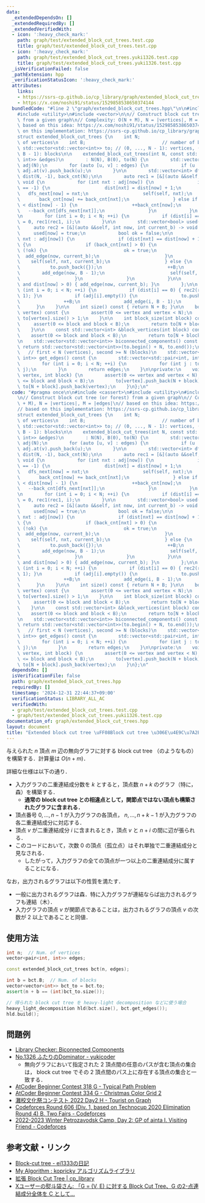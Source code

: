 ```yaml
---
data:
  _extendedDependsOn: []
  _extendedRequiredBy: []
  _extendedVerifiedWith:
  - icon: ':heavy_check_mark:'
    path: graph/test/extended_block_cut_trees.test.cpp
    title: graph/test/extended_block_cut_trees.test.cpp
  - icon: ':heavy_check_mark:'
    path: graph/test/extended_block_cut_trees.yuki1326.test.cpp
    title: graph/test/extended_block_cut_trees.yuki1326.test.cpp
  _isVerificationFailed: false
  _pathExtension: hpp
  _verificationStatusIcon: ':heavy_check_mark:'
  attributes:
    links:
    - https://ssrs-cp.github.io/cp_library/graph/extended_block_cut_tree.hpp.html
    - https://x.com/noshi91/status/1529858538650374144
  bundledCode: "#line 2 \"graph/extended_block_cut_trees.hpp\"\n\n#include <cassert>\n\
    #include <utility>\n#include <vector>\n\n// Construct block cut tree (or forest)\
    \ from a given graph\n// Complexity: O(N + M), N = |vertices|, M = |edges|\n//\
    \ based on this idea: https://x.com/noshi91/status/1529858538650374144\n// based\
    \ on this implementation: https://ssrs-cp.github.io/cp_library/graph/extended_block_cut_tree.hpp.html\n\
    struct extended_block_cut_trees {\n    int N;                            // number\
    \ of vertices\n    int B;                            // number of blocks\n   \
    \ std::vector<std::vector<int>> to; // (0, ..., N - 1): vertices, (N, ..., N +\
    \ B - 1): blocks\n\n    extended_block_cut_trees(int N, const std::vector<std::pair<int,\
    \ int>> &edges)\n        : N(N), B(0), to(N) {\n        std::vector<std::vector<int>>\
    \ adj(N);\n        for (auto [u, v] : edges) {\n            if (u != v) adj.at(u).push_back(v),\
    \ adj.at(v).push_back(u);\n        }\n\n        std::vector<int> dfs_next(N, -1),\
    \ dist(N, -1), back_cnt(N);\n\n        auto rec1 = [&](auto &&self, int now) ->\
    \ void {\n            for (int nxt : adj[now]) {\n                if (dist[nxt]\
    \ == -1) {\n                    dist[nxt] = dist[now] + 1;\n                 \
    \   dfs_next[now] = nxt;\n                    self(self, nxt);\n             \
    \       back_cnt[now] += back_cnt[nxt];\n                } else if (dist[nxt]\
    \ < dist[now] - 1) {\n                    ++back_cnt[now];\n                 \
    \   --back_cnt[dfs_next[nxt]];\n                }\n            }\n        };\n\
    \n        for (int i = 0; i < N; ++i) {\n            if (dist[i] == -1) dist[i]\
    \ = 0, rec1(rec1, i);\n        }\n\n        std::vector<bool> used(N);\n\n   \
    \     auto rec2 = [&](auto &&self, int now, int current_b) -> void {\n       \
    \     used[now] = true;\n            bool ok = false;\n\n            for (int\
    \ nxt : adj[now]) {\n                if (dist[nxt] == dist[now] + 1 and !used[nxt])\
    \ {\n                    if (back_cnt[nxt] > 0) {\n                        if\
    \ (!ok) {\n                            ok = true;\n                          \
    \  add_edge(now, current_b);\n                        }\n                    \
    \    self(self, nxt, current_b);\n                    } else {\n             \
    \           to.push_back({});\n                        ++B;\n                \
    \        add_edge(now, B - 1);\n                        self(self, nxt, B - 1);\n\
    \                    }\n                }\n            }\n\n            if (!ok\
    \ and dist[now] > 0) { add_edge(now, current_b); }\n        };\n\n        for\
    \ (int i = 0; i < N; ++i) {\n            if (dist[i] == 0) { rec2(rec2, i, B -\
    \ 1); }\n            if (adj[i].empty()) {\n                to.push_back({});\n\
    \                ++B;\n                add_edge(i, B - 1);\n            }\n  \
    \      }\n    }\n\n    int size() const { return N + B; }\n\n    bool is_articulation_point(int\
    \ vertex) const {\n        assert(0 <= vertex and vertex < N);\n        return\
    \ to[vertex].size() > 1;\n    }\n\n    int block_size(int block) const {\n   \
    \     assert(0 <= block and block < B);\n        return to[N + block].size();\n\
    \    }\n\n    const std::vector<int> &block_vertices(int block) const {\n    \
    \    assert(0 <= block and block < B);\n        return to[N + block];\n    }\n\
    \n    std::vector<std::vector<int>> biconnected_components() const {\n       \
    \ return std::vector<std::vector<int>>(to.begin() + N, to.end());\n    }\n\n \
    \   // first < N (vertices), second >= N (blocks)\n    std::vector<std::pair<int,\
    \ int>> get_edges() const {\n        std::vector<std::pair<int, int>> edges;\n\
    \        for (int i = 0; i < N; ++i) {\n            for (int j : to[i]) edges.emplace_back(i,\
    \ j);\n        }\n        return edges;\n    }\n\nprivate:\n    void add_edge(int\
    \ vertex, int block) {\n        assert(0 <= vertex and vertex < N);\n        assert(0\
    \ <= block and block < B);\n        to[vertex].push_back(N + block);\n       \
    \ to[N + block].push_back(vertex);\n    }\n};\n"
  code: "#pragma once\n\n#include <cassert>\n#include <utility>\n#include <vector>\n\
    \n// Construct block cut tree (or forest) from a given graph\n// Complexity: O(N\
    \ + M), N = |vertices|, M = |edges|\n// based on this idea: https://x.com/noshi91/status/1529858538650374144\n\
    // based on this implementation: https://ssrs-cp.github.io/cp_library/graph/extended_block_cut_tree.hpp.html\n\
    struct extended_block_cut_trees {\n    int N;                            // number\
    \ of vertices\n    int B;                            // number of blocks\n   \
    \ std::vector<std::vector<int>> to; // (0, ..., N - 1): vertices, (N, ..., N +\
    \ B - 1): blocks\n\n    extended_block_cut_trees(int N, const std::vector<std::pair<int,\
    \ int>> &edges)\n        : N(N), B(0), to(N) {\n        std::vector<std::vector<int>>\
    \ adj(N);\n        for (auto [u, v] : edges) {\n            if (u != v) adj.at(u).push_back(v),\
    \ adj.at(v).push_back(u);\n        }\n\n        std::vector<int> dfs_next(N, -1),\
    \ dist(N, -1), back_cnt(N);\n\n        auto rec1 = [&](auto &&self, int now) ->\
    \ void {\n            for (int nxt : adj[now]) {\n                if (dist[nxt]\
    \ == -1) {\n                    dist[nxt] = dist[now] + 1;\n                 \
    \   dfs_next[now] = nxt;\n                    self(self, nxt);\n             \
    \       back_cnt[now] += back_cnt[nxt];\n                } else if (dist[nxt]\
    \ < dist[now] - 1) {\n                    ++back_cnt[now];\n                 \
    \   --back_cnt[dfs_next[nxt]];\n                }\n            }\n        };\n\
    \n        for (int i = 0; i < N; ++i) {\n            if (dist[i] == -1) dist[i]\
    \ = 0, rec1(rec1, i);\n        }\n\n        std::vector<bool> used(N);\n\n   \
    \     auto rec2 = [&](auto &&self, int now, int current_b) -> void {\n       \
    \     used[now] = true;\n            bool ok = false;\n\n            for (int\
    \ nxt : adj[now]) {\n                if (dist[nxt] == dist[now] + 1 and !used[nxt])\
    \ {\n                    if (back_cnt[nxt] > 0) {\n                        if\
    \ (!ok) {\n                            ok = true;\n                          \
    \  add_edge(now, current_b);\n                        }\n                    \
    \    self(self, nxt, current_b);\n                    } else {\n             \
    \           to.push_back({});\n                        ++B;\n                \
    \        add_edge(now, B - 1);\n                        self(self, nxt, B - 1);\n\
    \                    }\n                }\n            }\n\n            if (!ok\
    \ and dist[now] > 0) { add_edge(now, current_b); }\n        };\n\n        for\
    \ (int i = 0; i < N; ++i) {\n            if (dist[i] == 0) { rec2(rec2, i, B -\
    \ 1); }\n            if (adj[i].empty()) {\n                to.push_back({});\n\
    \                ++B;\n                add_edge(i, B - 1);\n            }\n  \
    \      }\n    }\n\n    int size() const { return N + B; }\n\n    bool is_articulation_point(int\
    \ vertex) const {\n        assert(0 <= vertex and vertex < N);\n        return\
    \ to[vertex].size() > 1;\n    }\n\n    int block_size(int block) const {\n   \
    \     assert(0 <= block and block < B);\n        return to[N + block].size();\n\
    \    }\n\n    const std::vector<int> &block_vertices(int block) const {\n    \
    \    assert(0 <= block and block < B);\n        return to[N + block];\n    }\n\
    \n    std::vector<std::vector<int>> biconnected_components() const {\n       \
    \ return std::vector<std::vector<int>>(to.begin() + N, to.end());\n    }\n\n \
    \   // first < N (vertices), second >= N (blocks)\n    std::vector<std::pair<int,\
    \ int>> get_edges() const {\n        std::vector<std::pair<int, int>> edges;\n\
    \        for (int i = 0; i < N; ++i) {\n            for (int j : to[i]) edges.emplace_back(i,\
    \ j);\n        }\n        return edges;\n    }\n\nprivate:\n    void add_edge(int\
    \ vertex, int block) {\n        assert(0 <= vertex and vertex < N);\n        assert(0\
    \ <= block and block < B);\n        to[vertex].push_back(N + block);\n       \
    \ to[N + block].push_back(vertex);\n    }\n};\n"
  dependsOn: []
  isVerificationFile: false
  path: graph/extended_block_cut_trees.hpp
  requiredBy: []
  timestamp: '2024-12-31 22:44:37+09:00'
  verificationStatus: LIBRARY_ALL_AC
  verifiedWith:
  - graph/test/extended_block_cut_trees.test.cpp
  - graph/test/extended_block_cut_trees.yuki1326.test.cpp
documentation_of: graph/extended_block_cut_trees.hpp
layout: document
title: "Extended block cut tree \uFF08Block cut tree \u306E\u4E9C\u7A2E\uFF09"
---
```


与えられた $n$ 頂点 $m$ 辺の無向グラフに対する block cut tree （のようなもの）を構築する．計算量は $O(n + m)$．

詳細な仕様は以下の通り．

- 入力グラフの二重連結成分数を $k$ とすると，頂点数 $n + k$ のグラフ（特に，森）を構築する．
  - **通常の block cut tree との相違点として，関節点ではない頂点も構築されたグラフに含まれる．**
- 頂点番号 $0, \ldots, n - 1$ が入力グラフの各頂点， $n, \ldots, n + k - 1$ が入力グラフの各二重連結成分に対応する．
- 頂点 $v$ が二重連結成分 $i$ に含まれるとき，頂点 $v$ と $n + i$ の間に辺が張られる．
- このコードにおいて，次数 0 の頂点（孤立点）はそれ単独で二重連結成分と見なされる．
  - したがって，入力グラフの全ての頂点が一つ以上の二重連結成分に属することになる．

なお，出力されるグラフは以下の性質を満たす．

- 一般に出力されるグラフは森．特に入力グラフが連結ならば出力されるグラフも連結（木）．
- 入力グラフの頂点 $v$ が関節点であることは，出力されるグラフの頂点 $v$ の次数が $2$ 以上であることと同値．

## 使用方法

```cpp
int n;  // Num. of vertices
vector<pair<int, int>> edges;

const extended_block_cut_trees bct(n, edges);

int b = bct.B;  // Num. of blocks
vector<vector<int>> bct_to = bct.to;
assert(n + b == (int)bct_to.size());

// 得られた block cut tree を heavy-light decomposition などに使う場合
heavy_light_decomposition hld(bct.size(), bct.get_edges());
hld.build();
```

## 問題例

- [Library Checker: Biconnected Components](https://judge.yosupo.jp/problem/biconnected_components)
- [No.1326 ふたりのDominator - yukicoder](https://yukicoder.me/problems/no/1326)
  - 無向グラフにおいて指定された 2 頂点間の任意のパスが含む頂点の集合は， block cut tree でその 2 頂点間のパス上に存在する頂点の集合と一致する．
- [AtCoder Beginner Contest 318 G - Typical Path Problem](https://atcoder.jp/contests/abc318/tasks/abc318_g)
- [AtCoder Beginner Contest 334 G - Christmas Color Grid 2](https://atcoder.jp/contests/abc334/tasks/abc334_g)
- [灘校文化祭コンテスト 2022 Day2 H - Tourist on Graph](https://atcoder.jp/contests/nadafes2022_day2/tasks/nadafes2022_day2_h)
- [Codeforces Round 606 (Div. 1, based on Technocup 2020 Elimination Round 4) B. Two Fairs - Codeforces](https://codeforces.com/contest/1276/problem/B)
- [2022-2023 Winter Petrozavodsk Camp, Day 2: GP of ainta I. Visiting Friend - Codeforces](https://codeforces.com/gym/104427/problem/I)

## 参考文献・リンク

- [Block-cut tree - ei1333の日記](https://ei1333.hateblo.jp/entry/2020/03/25/010057)
- [My Algorithm : kopricky アルゴリズムライブラリ](https://kopricky.github.io/code/GraphDecomposition/articulation.html)
- [拡張 Block Cut Tree \| cp_library](https://ssrs-cp.github.io/cp_library/graph/extended_block_cut_tree.hpp.html)
- [Xユーザーの熨斗袋さん: 「G = (V, E) に対する Block Cut Tree、G の2-点連結成分全体を C として...](https://x.com/noshi91/status/1529858538650374144)

